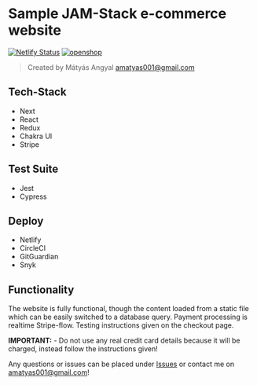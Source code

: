 # Sample JAM-Stack e-commerce website

[![Netlify Status](https://api.netlify.com/api/v1/badges/77e3442d-d9b6-4734-a493-3326fedf27be/deploy-status)](https://app.netlify.com/sites/openshop/deploys) [![openshop](https://circleci.com/gh/amatyas001/openshop-next.svg?style=shield)](https://app.circleci.com/pipelines/github/amatyas001/openshop-next)

> Created by Mátyás Angyal [amatyas001@gmail.com](mailto://amatyas001@gmail.com)

## Tech-Stack

- Next
- React
- Redux
- Chakra UI
- Stripe

## Test Suite

- Jest
- Cypress

## Deploy

- Netlify
- CircleCI
- GitGuardian
- Snyk

## Functionality

The website is fully functional, though the content loaded from a static file which can be easily switched to a database query.
Payment processing is realtime Stripe-flow. Testing instructions given on the checkout page.

**IMPORTANT:** - Do not use any real credit card details because it will be charged, instead follow the instructions given!

Any questions or issues can be placed under [Issues](https://github.com/amatyas001/openshop-next/issues) or contact me on [amatyas001@gmail.com](mailto://amatyas001@gmail.com)!
